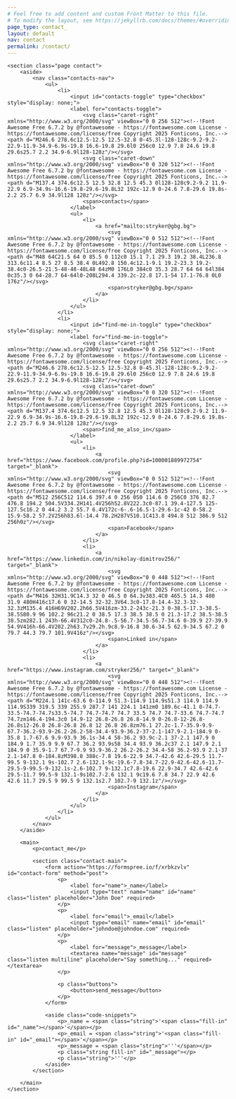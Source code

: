 ```yaml
---
# Feel free to add content and custom Front Matter to this file.
# To modify the layout, see https://jekyllrb.com/docs/themes/#overriding-theme-defaults
page_type: contact_
layout: default
nav: contact
permalink: /contact/
---
```


<main class="site-content">

    <section class="page contact">
        <aside>
            <nav class="contacts-nav">
                <ul>
                    <li>
                        <input id="contacts-toggle" type="checkbox" style="display: none;">
                        <label for="contacts-toggle">
                            <svg class="caret-right" xmlns="http://www.w3.org/2000/svg" viewBox="0 0 256 512"><!--!Font Awesome Free 6.7.2 by @fontawesome - https://fontawesome.com License - https://fontawesome.com/license/free Copyright 2025 Fonticons, Inc.--><path d="M246.6 278.6c12.5-12.5 12.5-32.8 0-45.3l-128-128c-9.2-9.2-22.9-11.9-34.9-6.9s-19.8 16.6-19.8 29.6l0 256c0 12.9 7.8 24.6 19.8 29.6s25.7 2.2 34.9-6.9l128-128z"/></svg>
                            <svg class="caret-down" xmlns="http://www.w3.org/2000/svg" viewBox="0 0 320 512"><!--!Font Awesome Free 6.7.2 by @fontawesome - https://fontawesome.com License - https://fontawesome.com/license/free Copyright 2025 Fonticons, Inc.--><path d="M137.4 374.6c12.5 12.5 32.8 12.5 45.3 0l128-128c9.2-9.2 11.9-22.9 6.9-34.9s-16.6-19.8-29.6-19.8L32 192c-12.9 0-24.6 7.8-29.6 19.8s-2.2 25.7 6.9 34.9l128 128z"/></svg>
                            <span>contacts</span>
                        </label>
                        <ul>
                            <li>
                                <a href="mailto:stryker@gbg.bg">
                                    <svg xmlns="http://www.w3.org/2000/svg" viewBox="0 0 512 512"><!--!Font Awesome Free 6.7.2 by @fontawesome - https://fontawesome.com License - https://fontawesome.com/license/free Copyright 2025 Fonticons, Inc.--><path d="M48 64C21.5 64 0 85.5 0 112c0 15.1 7.1 29.3 19.2 38.4L236.8 313.6c11.4 8.5 27 8.5 38.4 0L492.8 150.4c12.1-9.1 19.2-23.3 19.2-38.4c0-26.5-21.5-48-48-48L48 64zM0 176L0 384c0 35.3 28.7 64 64 64l384 0c35.3 0 64-28.7 64-64l0-208L294.4 339.2c-22.8 17.1-54 17.1-76.8 0L0 176z"/></svg>
                                    <span>stryker@gbg.bg</span>
                                </a>
                            </li>
                        </ul>
                    </li>
                    <li>
                        <input id="find-me-in-toggle" type="checkbox" style="display: none;">
                        <label for="find-me-in-toggle">
                            <svg class="caret-right" xmlns="http://www.w3.org/2000/svg" viewBox="0 0 256 512"><!--!Font Awesome Free 6.7.2 by @fontawesome - https://fontawesome.com License - https://fontawesome.com/license/free Copyright 2025 Fonticons, Inc.--><path d="M246.6 278.6c12.5-12.5 12.5-32.8 0-45.3l-128-128c-9.2-9.2-22.9-11.9-34.9-6.9s-19.8 16.6-19.8 29.6l0 256c0 12.9 7.8 24.6 19.8 29.6s25.7 2.2 34.9-6.9l128-128z"/></svg>
                            <svg class="caret-down" xmlns="http://www.w3.org/2000/svg" viewBox="0 0 320 512"><!--!Font Awesome Free 6.7.2 by @fontawesome - https://fontawesome.com License - https://fontawesome.com/license/free Copyright 2025 Fonticons, Inc.--><path d="M137.4 374.6c12.5 12.5 32.8 12.5 45.3 0l128-128c9.2-9.2 11.9-22.9 6.9-34.9s-16.6-19.8-29.6-19.8L32 192c-12.9 0-24.6 7.8-29.6 19.8s-2.2 25.7 6.9 34.9l128 128z"/></svg>
                            <span>find_me_also_in</span>
                        </label>
                        <ul>
                            <li>
                                <a href="https://www.facebook.com/profile.php?id=100001889972754" target="_blank">
                                    <svg xmlns="http://www.w3.org/2000/svg" viewBox="0 0 512 512"><!--!Font Awesome Free 6.7.2 by @fontawesome - https://fontawesome.com License - https://fontawesome.com/license/free Copyright 2025 Fonticons, Inc.--><path d="M512 256C512 114.6 397.4 0 256 0S0 114.6 0 256C0 376 82.7 476.8 194.2 504.5V334.2H141.4V256h52.8V222.3c0-87.1 39.4-127.5 125-127.5c16.2 0 44.2 3.2 55.7 6.4V172c-6-.6-16.5-1-29.6-1c-42 0-58.2 15.9-58.2 57.2V256h83.6l-14.4 78.2H287V510.1C413.8 494.8 512 386.9 512 256h0z"/></svg>
                                    <span>Facebook</span>
                                </a>
                            </li>
                            <li>
                                <a href="https://www.linkedin.com/in/nikolay-dimitrov256/" target="_blank">
                                    <svg xmlns="http://www.w3.org/2000/svg" viewBox="0 0 448 512"><!--!Font Awesome Free 6.7.2 by @fontawesome - https://fontawesome.com License - https://fontawesome.com/license/free Copyright 2025 Fonticons, Inc.--><path d="M416 32H31.9C14.3 32 0 46.5 0 64.3v383.4C0 465.5 14.3 480 31.9 480H416c17.6 0 32-14.5 32-32.3V64.3c0-17.8-14.4-32.3-32-32.3zM135.4 416H69V202.2h66.5V416zm-33.2-243c-21.3 0-38.5-17.3-38.5-38.5S80.9 96 102.2 96c21.2 0 38.5 17.3 38.5 38.5 0 21.3-17.2 38.5-38.5 38.5zm282.1 243h-66.4V312c0-24.8-.5-56.7-34.5-56.7-34.6 0-39.9 27-39.9 54.9V416h-66.4V202.2h63.7v29.2h.9c8.9-16.8 30.6-34.5 62.9-34.5 67.2 0 79.7 44.3 79.7 101.9V416z"/></svg>
                                    <span>Linked in</span>
                                </a>
                            </li>
                            <li>
                                <a href="https://www.instagram.com/stryker256/" target="_blank">
                                    <svg xmlns="http://www.w3.org/2000/svg" viewBox="0 0 448 512"><!--!Font Awesome Free 6.7.2 by @fontawesome - https://fontawesome.com License - https://fontawesome.com/license/free Copyright 2025 Fonticons, Inc.--><path d="M224.1 141c-63.6 0-114.9 51.3-114.9 114.9s51.3 114.9 114.9 114.9S339 319.5 339 255.9 287.7 141 224.1 141zm0 189.6c-41.1 0-74.7-33.5-74.7-74.7s33.5-74.7 74.7-74.7 74.7 33.5 74.7 74.7-33.6 74.7-74.7 74.7zm146.4-194.3c0 14.9-12 26.8-26.8 26.8-14.9 0-26.8-12-26.8-26.8s12-26.8 26.8-26.8 26.8 12 26.8 26.8zm76.1 27.2c-1.7-35.9-9.9-67.7-36.2-93.9-26.2-26.2-58-34.4-93.9-36.2-37-2.1-147.9-2.1-184.9 0-35.8 1.7-67.6 9.9-93.9 36.1s-34.4 58-36.2 93.9c-2.1 37-2.1 147.9 0 184.9 1.7 35.9 9.9 67.7 36.2 93.9s58 34.4 93.9 36.2c37 2.1 147.9 2.1 184.9 0 35.9-1.7 67.7-9.9 93.9-36.2 26.2-26.2 34.4-58 36.2-93.9 2.1-37 2.1-147.8 0-184.8zM398.8 388c-7.8 19.6-22.9 34.7-42.6 42.6-29.5 11.7-99.5 9-132.1 9s-102.7 2.6-132.1-9c-19.6-7.8-34.7-22.9-42.6-42.6-11.7-29.5-9-99.5-9-132.1s-2.6-102.7 9-132.1c7.8-19.6 22.9-34.7 42.6-42.6 29.5-11.7 99.5-9 132.1-9s102.7-2.6 132.1 9c19.6 7.8 34.7 22.9 42.6 42.6 11.7 29.5 9 99.5 9 132.1s2.7 102.7-9 132.1z"/></svg>
                                    <span>Instagram</span>
                                </a>
                            </li>
                        </ul>
                    </li>
                </ul>
            </nav>
        </aside>

        <main>
            <p>contact_me</p>

            <section class="contact-main">
                <form action="https://formspree.io/f/xrbkzvlv" id="contact-form" method="post">
                    <p>
                        <label for="name">_name</label>
                        <input type="text" name="name" id="name" class="listen" placeholder="John Doe" required>
                    </p>
                    <p>
                        <label for="email">_email</label>
                        <input type="email" name="email" id="email" class="listen" placeholder="johndoe@johndoe.com" required>
                    </p>
                    <p>
                        <label for="message">_message</label>
                        <textarea name="message" id="message" class="listen multiline" placeholder="Say something..." required></textarea>
                    </p>
                    
                    <p class="buttons">
                        <button>send_message</button>
                    </p>
                </form>

                <aside class="code-snippets">
                    <p>_name = <span class="string">'<span class="fill-in" id="_name"></span>'</span></p>
                    <p>_email = <span class="string">'<span class="fill-in" id="_email"></span>'</span></p>
                    <p>_message = <span class="string">'''</span></p>
                    <p class="string fill-in" id="_message"></p>
                    <p class="string">'''</p>
                </aside>
            </section>

        </main>
    </section>

</main>

<div class="hidden-elements" style="display: none;">
    <div class="thank-you">
        <h2>Thank you!</h2>
        <p>Your message has been sent.</p>
        <p>You will receive an answer soon.</p>
        <p class="buttons">
            <button onclick="location.reload()">send_new_message</button>
        </p>
    </div>
</div>

<script src="/assets/js/contact.js"></script>